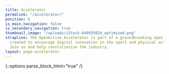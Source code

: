 ```yaml
---
title: Accelerator
permalink: "/accelerator/"
position: 6
is_main_navigation: false
is_secondary_navigation: true
thumbnail_image: "/uploads/iStock-640935024_optimised.png"
strapline: The OpenActive Accelerator is part of a groundbreaking open data initiative
  created to encourage digital innovation in the sport and physical activity sector.
  Join us and help revolutionise the industry.
layout: page-accelerator
---
```


{::options parse_block_html="true" /}
